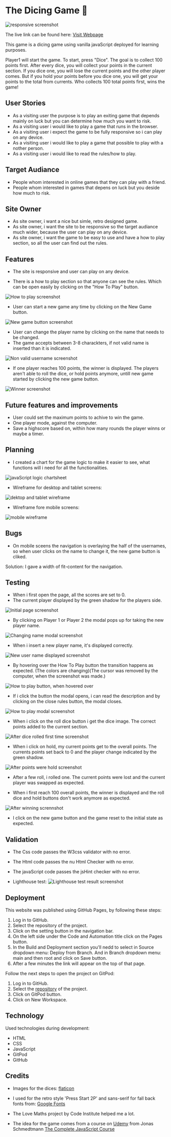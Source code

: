 # The Dicing Game 🎲 #

![responsive screenshot](docs/dicing-game-responsive.png "responsive screenshot")

The live link can be found here: 
[Visit Webpage](https://tamassomi.github.io/the-dicing-game/)

This game is a dicing game using vanilla javaScript deployed for learning purposes.

Player1 will start the game. To start, press "Dice". The goal is to collect 100 points first. After every dice, you will collect your points in the current section. If you dice one, you will lose the current points and the other player comes. But if you hold your points before you dice one, you will get your points to the total from currents. Who collects 100 total points first, wins the game!

## User Stories ##

* As a visiting user the purpose is to play an exiting game that depends mainly on luck but you can determine how much you want to risk.
* As a visiting user i would like to play a game that runs in the browser.
* As a visiting user i expect the game to be fully responsive so i can play on any device.
* As a visiting user i would like to play a game that possible to play with a nother person.
* As a visiting user i would like to read the rules/how to play.

## Target Audiance ##

* People whom interested in online games that they can play with a friend.
* People whom interested in games that depens on luck but you deside how much to risk.

## Site Owner ##

* As site owner, i want a nice but simle, retro designed game.
* As site owner, i want the site to be responsive so the target audiance much wider, because the user can play on any device.
* As site owner, i want the game to be easy to use and have a how to play section, so all the user can find out the rules.

## Features ##

* The site is responsive and user can play on any device.

* There is a how to play section so that anyone can see the rules. Which can be open easily by clicking on the "How To Play" button.

![How to play screenshot](docs/how-to-play-screenshot.png "How to play screenshot")

* User can start a new game any time by clicking on the New Game button.

![New game button screenshot](docs/new-game-button-screenshot.png "New game button screenshot")

* User can change the player name by clicking on the name that needs to be changed.
* The game accepts between 3-8 charackters, if not valid name is inserted than it is indicated.

![Non valid username screenshot](docs/non-valid-player-name-screenshot.png "Non valid username screenshot")

* If one player reaches 100 points, the winner is displayed. The players aren't able to roll the dice, or hold points anymore, untill new game started by clicking the new game button. 

![Winner screenshot](docs/winner-screenshot.png "Winner screenshot")



## Future features and improvements ##

* User could set the maximum points to achive to win the game.
* One player mode, against the computer.
* Save a highscore based on, within how many rounds the player winns or maybe a timer.

## Planning ## 

* I created a chart for the game logic to make it easier to see, what functions will i need for all the functionalities.

![javaScript logic chartsheet](docs/dicing-game-chart.png "js chartsheet")


* Wireframe for desktop and tablet screens:

![dektop and tablet wireframe](docs/dicing-game-desktop.png "dektop and tablet wireframe")


* Wireframe fore mobile screens:

![mobile wireframe](docs/dicing-game-mobile.png "mobile wireframe")

## Bugs ##

* On mobile sceens the navigation is overlaying the half of the usernames, so when user clicks on the name to change it, the new game button is cliked.

Solution: I gave a width of fit-content for the navigation.

## Testing ##

* When i first open the page, all the scores are set to 0.
* The current player displayed by the green shadow for the players side.

![Initial page screenshot](docs/testing-initial-page.png "Initial page screenshot")

* By clicking on Player 1 or Player 2 the modal pops up for taking the new player name.

![Changing name modal screenshot](docs/testing-change-payer-name.png "Changing name modal screenshot")

* When i insert a new player name, it's displayed correctly.

![New user name displayed screenshot](docs/testing-after-name-changed.png "New user name displayed screenshot")

* By hovering over the How To Play button the transition happens as expected. (The colors are changing)(The cursor was removed by the computer, when the screenshot was made.)

![How to play button, when hovered over](docs/button-hover-screenshot.png "How to play button, when hovered over")

* If i click the button the modal opens, i can read the description and by clicking on the close rules button, the modal closes.

![How to play modal screenshot](docs/testing-how-to-play-screenshot.png "How to play modal screenshot")

* When i click on the roll dice button i get the dice image. The correct points added to the current section.

![After dice rolled first time screenshot](docs/testing-dice-rolled.png "After dice rolled first time screenshot")

* When i click on hold, my current points get to the overall points. The currents points set back to 0 and the player change indicated by the green shadow. 

![After points were hold screenshot](docs/testing-after-hold.png "After points were hold screenshot")

* After a few roll, i rolled one. The current points were lost and the current player was swapped as expected.

* When i first reach 100 overall points, the winner is displayed and the roll dice and hold buttons don't work anymore as expected.

![After winning scrennshot](docs/testing-winner-displayed.png "After winning scrennshot")

* I click on the new game button and the game reset to the initial state as expected.


## Validation ##

* The Css code passes the W3css validator with no error.

* The Html code passes the nu Html Checker with no error.

* The javaScript code passes the jsHint checker with no error.

* Lighthouse test:
![Lighthouse test result screenshot](docs/ligthouse-test.png "Lighthouse test result screenshot")

## Deployment ##

This website was published using GitHub Pages, by following these steps:

1. Log in to GitHub.
2. Select the repository of the project.
3. Click on the setting button in the navigation bar.
4. On the left side under the Code and Automation title click on the Pages button.
5. In the Build and Deployment section you'll nedd to select in Source dropdown menu: Deploy from Branch. And in Branch dropdown menu: main and then root and click on Save button.
6. After a few minutes the link will appear on the top of that page.

Follow the next steps to open the project on GitPod:

1. Log in to GitHub.
2. Select the [repository](https://github.com/TamasSomi/the-dicing-game) of the project.
3. Click on GitPod button.
4. Click on New Workspace.

## Technology ##

Used technologies during development:

* HTML
* CSS
* JavaScript
* GitPod
* GitHub

## Credits ## 

* Images for the dices: [flaticon](https://www.flaticon.com/)

* I used for the retro style 'Press Start 2P' and sans-serif for fall back fonts from: [Google Fonts](https://fonts.google.com/?query=press+start+2p)

* The Love Maths project by Code Institute helped me a lot.

* The idea for the game comes from a course on [Udemy](https://www.udemy.com/) from Jonas  Schmedtmann [The Complete JavaScript Course](https://www.udemy.com/course/the-complete-javascript-course/) 